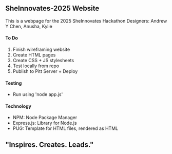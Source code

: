## SheInnovates-2025 Website
This is a webpage for the 2025 SheInnovates Hackathon
Designers: Andrew Y Chen, Anusha, Kylie
#### To Do
1. Finish wireframing website
2. Create HTML pages
3. Create CSS + JS stylesheets
4. Test locally from repo
5. Publish to Pitt Server + Deploy
#### Testing
- Run using 'node app.js'
#### Technology
- NPM: Node Package Manager
- Express.js: Library for Node.js
- PUG: Template for HTML files, rendered as HTML
## "Inspires. Creates. Leads."